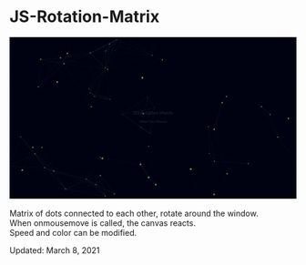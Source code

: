 # JS-Rotation-Matrix
<img src="rotation.gif">
<p> Matrix of dots connected to each other, rotate around the window. <br>
    When onmousemove is called, the canvas reacts. <br>
    Speed and color can be modified.
</p>

<p>Updated: March 8, 2021 </p>
